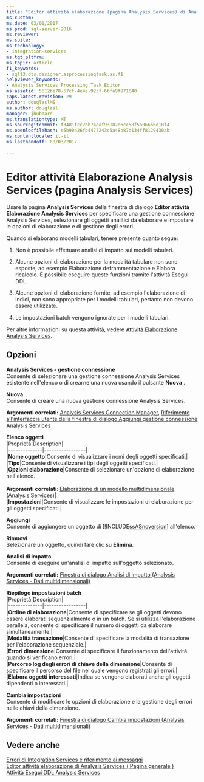 ```yaml
---
title: "Editor attività elaborazione (pagina Analysis Services) di Analysis Services | Documenti Microsoft"
ms.custom: 
ms.date: 03/01/2017
ms.prod: sql-server-2016
ms.reviewer: 
ms.suite: 
ms.technology:
- integration-services
ms.tgt_pltfrm: 
ms.topic: article
f1_keywords:
- sql13.dts.designer.asprocessingtask.as.f1
helpviewer_keywords:
- Analysis Services Processing Task Editor
ms.assetid: 5612be78-57cf-4e4e-92cf-6bfa9f971040
caps.latest.revision: 29
author: douglaslMS
ms.author: douglasl
manager: jhubbard
ms.translationtype: MT
ms.sourcegitcommit: f3481fcc2bb74eaf93182e6cc58f5a06666e10f4
ms.openlocfilehash: e5b90a26fb4477243c5a48b87d134ff8129430ab
ms.contentlocale: it-it
ms.lasthandoff: 08/03/2017

---
```

# <a name="analysis-services-processing-task-editor-analysis-services-page"></a>Editor attività Elaborazione Analysis Services (pagina Analysis Services)
  Usare la pagina **Analysis Services** della finestra di dialogo **Editor attività Elaborazione Analysis Services** per specificare una gestione connessione Analysis Services, selezionare gli oggetti analitici da elaborare e impostare le opzioni di elaborazione e di gestione degli errori.  
  
 Quando si elaborano modelli tabulari, tenere presente quanto segue:  
  
1.  Non è possibile effettuare analisi di impatto sui modelli tabulari.  
  
2.  Alcune opzioni di elaborazione per la modalità tabulare non sono esposte, ad esempio Elaborazione deframmentazione e Elabora ricalcolo. È possibile eseguire queste funzioni tramite l'attività Esegui DDL.  
  
3.  Alcune opzioni di elaborazione fornite, ad esempio l'elaborazione di indici, non sono appropriate per i modelli tabulari, pertanto non devono essere utilizzate.  
  
4.  Le impostazioni batch vengono ignorate per i modelli tabulari.  
  
 Per altre informazioni su questa attività, vedere [Attività Elaborazione Analysis Services](../../integration-services/control-flow/analysis-services-processing-task.md).  
  
## <a name="options"></a>Opzioni  
 **Analysis Services - gestione connessione**  
 Consente di selezionare una gestione connessione Analysis Services esistente nell'elenco o di crearne una nuova usando il pulsante **Nuova** .  
  
 **Nuova**  
 Consente di creare una nuova gestione connessione Analysis Services.  
  
 **Argomenti correlati:** [Analysis Services Connection Manager](../../integration-services/connection-manager/analysis-services-connection-manager.md), [Riferimento all'interfaccia utente della finestra di dialogo Aggiungi gestione connessione Analysis Services](../../integration-services/connection-manager/add-analysis-services-connection-manager-dialog-box-ui-reference.md)  
  
 **Elenco oggetti**  
 |Proprietà|Description|  
|--------------|-----------------|  
|**Nome oggetto**|Consente di visualizzare i nomi degli oggetti specificati.|  
|**Tipo**|Consente di visualizzare i tipi degli oggetti specificati.|  
|**Opzioni elaborazione**|Consente di selezionare un'opzione di elaborazione nell'elenco.<br /><br /> **Argomenti correlati**: [Elaborazione di un modello multidimensionale &#40;Analysis Services&#41;](../../analysis-services/multidimensional-models/processing-a-multidimensional-model-analysis-services.md)|  
|**Impostazioni**|Consente di visualizzare le impostazioni di elaborazione per gli oggetti specificati.|  
  
 **Aggiungi**  
 Consente di aggiungere un oggetto di [!INCLUDE[ssASnoversion](../../includes/ssasnoversion-md.md)] all'elenco.  
  
 **Rimuovi**  
 Selezionare un oggetto, quindi fare clic su **Elimina**.  
  
 **Analisi di impatto**  
 Consente di eseguire un'analisi di impatto sull'oggetto selezionato.  
  
 **Argomenti correlati:** [Finestra di dialogo Analisi di impatto &#40;Analysis Services - Dati multidimensionali&#41;](http://msdn.microsoft.com/library/208268eb-4e14-44db-9c64-6f74b776adb6)  
  
 **Riepilogo impostazioni batch**  
 |Proprietà|Description|  
|--------------|-----------------|  
|**Ordine di elaborazione**|Consente di specificare se gli oggetti devono essere elaborati sequenzialmente o in un batch. Se si utilizza l'elaborazione parallela, consente di specificare il numero di oggetti da elaborare simultaneamente.|  
|**Modalità transazione**|Consente di specificare la modalità di transazione per l'elaborazione sequenziale.|  
|**Errori dimensione**|Consente di specificare il funzionamento dell'attività quando si verificano errori.|  
|**Percorso log degli errori di chiave della dimensione**|Consente di specificare il percorso del file nel quale vengono registrati gli errori.|  
|**Elabora oggetti interessati**|Indica se vengono elaborati anche gli oggetti dipendenti o interessati.|  
  
 **Cambia impostazioni**  
 Consente di modificare le opzioni di elaborazione e la gestione degli errori nelle chiavi della dimensione.  
  
 **Argomenti correlati:** [Finestra di dialogo Cambia impostazioni &#40;Analysis Services - Dati multidimensionali&#41;](http://msdn.microsoft.com/library/0041e042-d7ce-48f9-a690-a6dc65471ff3)  
  
## <a name="see-also"></a>Vedere anche  
 [Errori di Integration Services e riferimento ai messaggi](../../integration-services/integration-services-error-and-message-reference.md)   
 [Editor attività elaborazione di Analysis Services &#40; Pagina generale &#41;](../../integration-services/control-flow/analysis-services-processing-task-editor-general-page.md)   
 [Attività Esegui DDL Analysis Services](../../integration-services/control-flow/analysis-services-execute-ddl-task.md)  
  
  
